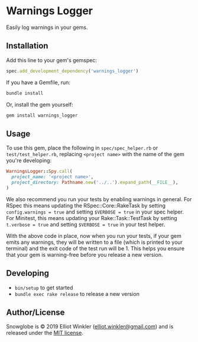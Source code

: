# Warnings Logger

Easily log warnings in your gems.

## Installation

Add this line to your gem's gemspec:

```ruby
spec.add_development_dependency('warnings_logger')
```

If you have a Gemfile, run:

``` bash
bundle install
```

Or, install the gem yourself:

``` bash
gem install warnings_logger
```

## Usage

To use this gem, place the following in `spec/spec_helper.rb` or
`test/test_helper.rb`, replacing `<project name>` with the name of the gem
you're developing:

``` ruby
WarningsLogger::Spy.call(
  project_name: '<project name>',
  project_directory: Pathname.new('../..').expand_path(__FILE__),
)
```

We also recommend you run your tests by enabling warnings in general. For RSpec
this means updating the RSpec::Core::RakeTask by setting `config.warnings =
true` and setting `$VERBOSE = true` in your spec helper. For Minitest, this
means updating your Rake::Task::TestTask by setting `t.verbose = true` and
setting `$VERBOSE = true` in your test helper.

With the above code in place, now when you run your tests, if your gem emits any
warnings, they will be written to a file (which is printed to your terminal) and
the exit code of the test run will be 1. This helps you ensure that your gem is
warning-free before you release a new version.

## Developing

* `bin/setup` to get started
* `bundle exec rake release` to release a new version

## Author/License

Snowglobe is © 2019 Elliot Winkler (<elliot.winkler@gmail.com>) and is released
under the [MIT license](LICENSE).
